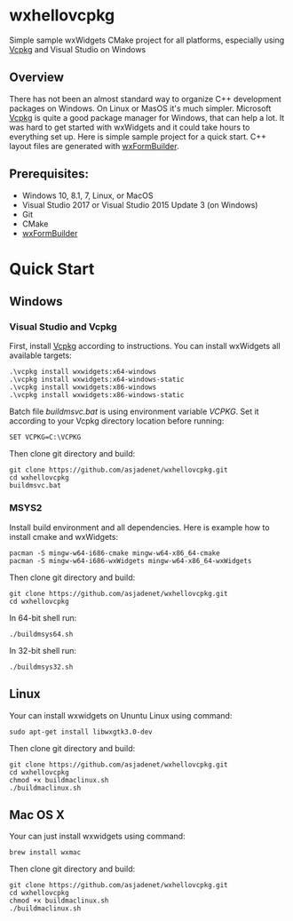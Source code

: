 # wxhellovcpkg
Simple sample wxWidgets CMake project for all platforms, especially using [Vcpkg](https://github.com/Microsoft/vcpkg) and Visual Studio on Windows
## Overview
There has not been an almost standard way to organize C++ development packages on Windows. 
On Linux or MasOS it's much simpler.
Microsoft [Vcpkg](https://github.com/Microsoft/vcpkg) is quite a good package manager for Windows, that can help a lot. It was hard to get started with wxWidgets and it could take hours to everything set up. Here is simple sample project for a quick start. C++ layout files are generated with [wxFormBuilder](https://github.com/wxFormBuilder/wxFormBuilder).

## Prerequisites:
- Windows 10, 8.1, 7, Linux, or MacOS
- Visual Studio 2017 or Visual Studio 2015 Update 3 (on Windows)
- Git
- CMake
- [wxFormBuilder](https://github.com/wxFormBuilder/wxFormBuilder)

# Quick Start

## Windows

### Visual Studio and Vcpkg
First, install [Vcpkg](https://github.com/Microsoft/vcpkg) according to instructions.
You can install wxWidgets all available targets:

```
.\vcpkg install wxwidgets:x64-windows
.\vcpkg install wxwidgets:x64-windows-static
.\vcpkg install wxwidgets:x86-windows
.\vcpkg install wxwidgets:x86-windows-static
```
Batch file *buildmsvc.bat* is using environment variable *VCPKG*. Set it according to your Vcpkg directory location before running:
```
SET VCPKG=C:\VCPKG
```
Then clone git directory and build:
```
git clone https://github.com/asjadenet/wxhellovcpkg.git
cd wxhellovcpkg
buildmsvc.bat
```

### MSYS2
Install build environment and all dependencies. Here is example how to install cmake and wxWidgets:
```
pacman -S mingw-w64-i686-cmake mingw-w64-x86_64-cmake
pacman -S mingw-w64-i686-wxWidgets mingw-w64-x86_64-wxWidgets
```
Then clone git directory and build:
```
git clone https://github.com/asjadenet/wxhellovcpkg.git
cd wxhellovcpkg
```
In 64-bit shell run:
```
./buildmsys64.sh
```
In 32-bit shell run:
```
./buildmsys32.sh
```
## Linux
Your can install wxwidgets on Ununtu Linux using command:
```
sudo apt-get install libwxgtk3.0-dev
```
Then clone git directory and build:
```
git clone https://github.com/asjadenet/wxhellovcpkg.git
cd wxhellovcpkg
chmod +x buildmaclinux.sh
./buildmaclinux.sh
```
## Mac OS X
Your can just install wxwidgets using command:
```
brew install wxmac
```
Then clone git directory and build:
```
git clone https://github.com/asjadenet/wxhellovcpkg.git
cd wxhellovcpkg
chmod +x buildmaclinux.sh
./buildmaclinux.sh
```
